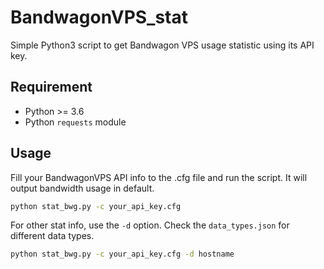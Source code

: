 # BandwagonVPS_stat

Simple Python3 script to get Bandwagon VPS usage statistic using its API key.

## Requirement

* Python >= 3.6
* Python `requests` module

## Usage

Fill your BandwagonVPS API info to the .cfg file and run the script. It will output bandwidth usage in default.

```bash
python stat_bwg.py -c your_api_key.cfg
```

For other stat info, use the `-d`  option.  Check the `data_types.json` for different data types.

```bash
python stat_bwg.py -c your_api_key.cfg -d hostname
```

